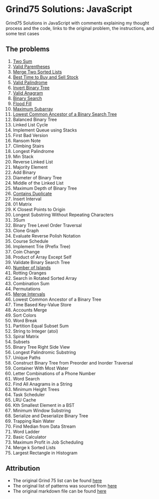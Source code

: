 # Grind75 Solutions: JavaScript

Grind75 Solutions in JavaScript with comments explaining my thought process and the code, links to the original problem, the instructions, and some test cases

## The problems
1. [Two Sum](https://github.com/20jasper/codewars-and-leetcode/blob/main/LeetCode/1-2sum.js)
2. [Valid Parentheses](https://github.com/20jasper/codewars-and-leetcode/blob/main/LeetCode/20-validParentheses.js)
3. [Merge Two Sorted Lists](https://github.com/20jasper/codewars-and-leetcode/blob/main/LeetCode/21-mergeTwoSortedLists.js)
4. [Best Time to Buy and Sell Stock](https://github.com/20jasper/codewars-and-leetcode/blob/main/LeetCode/121-bestTimeToSellAndBuyStock.js)
5. [Valid Palindrome](https://github.com/20jasper/codewars-and-leetcode/blob/main/LeetCode/125-validPalindrome.js)
6. [Invert Binary Tree](https://github.com/20jasper/codewars-and-leetcode/blob/47634f23a4ea9a45a9bcf43c8a16eb516f2f9949/LeetCode/226-invertBinaryTree.js)
7. [Valid Anagram](https://github.com/20jasper/codewars-and-leetcode/blob/main/LeetCode/242-validAnagram.js)
8. [Binary Search](https://github.com/20jasper/codewars-and-leetcode/blob/47634f23a4ea9a45a9bcf43c8a16eb516f2f9949/LeetCode/704-binarySearch.js)
9. [Flood Fill](https://github.com/20jasper/codewars-and-leetcode/blob/main/LeetCode/733-floodFill.js)
10. [Maximum Subarray](https://github.com/20jasper/codewars-and-leetcode/blob/a6ba1fa2a4a8cab3bcef31ac5e6cff4187be7b43/LeetCode/53-maximumSubarray.js)
11. [Lowest Common Ancestor of a Binary Search Tree](https://github.com/20jasper/codewars-and-leetcode/blob/70e7232f81/LeetCode/235-lowestCommonAncestorOfABinarySearchTree.js)
12. Balanced Binary Tree
13. Linked List Cycle
14. Implement Queue using Stacks
15. First Bad Version
16. Ransom Note
17. Climbing Stairs
18. Longest Palindrome
19. Min Stack
20. Reverse Linked List
21. Majority Element
22. Add Binary
23. Diameter of Binary Tree
24. Middle of the Linked List
25. Maximum Depth of Binary Tree
26. [Contains Duplicate](https://github.com/20jasper/codewars-and-leetcode/blob/main/LeetCode/217-containsDuplicate.js)
27. Insert Interval
28. 01 Matrix
29. K Closest Points to Origin
30. Longest Substring Without Repeating Characters
31. 3Sum
32. Binary Tree Level Order Traversal
33. Clone Graph
34. Evaluate Reverse Polish Notation
35. Course Schedule
36. Implement Trie (Prefix Tree)
37. Coin Change
38. Product of Array Except Self
39. Validate Binary Search Tree
40. [Number of Islands](https://github.com/20jasper/codewars-and-leetcode/blob/main/LeetCode/200-numberOfIslands.js)
41. Rotting Oranges
42. Search in Rotated Sorted Array
43. Combination Sum
44. Permutations
45. [Merge Intervals](https://github.com/20jasper/codewars-and-leetcode/blob/main/LeetCode/56-mergeIntervals.js)
46. Lowest Common Ancestor of a Binary Tree
47. Time Based Key-Value Store
48. Accounts Merge
49. Sort Colors
50. Word Break
51. Partition Equal Subset Sum
52. String to Integer (atoi)
53. Spiral Matrix
54. Subsets
55. Binary Tree Right Side View
56. Longest Palindromic Substring
57. Unique Paths
58. Construct Binary Tree from Preorder and Inorder Traversal
59. Container With Most Water
60. Letter Combinations of a Phone Number
61. Word Search
62. Find All Anagrams in a String
63. Minimum Height Trees
64. Task Scheduler
65. LRU Cache
66. Kth Smallest Element in a BST
67. Minimum Window Substring
68. Serialize and Deserialize Binary Tree
69. Trapping Rain Water
70. Find Median from Data Stream
71. Word Ladder
72. Basic Calculator
73. Maximum Profit in Job Scheduling
74. Merge k Sorted Lists
75. Largest Rectangle in Histogram

## Attribution
- The original Grind 75 list can be found [here](https://www.techinterviewhandbook.org/grind75)
- The original list of patterns was sourced from [here](https://hackernoon.com/14-patterns-to-ace-any-coding-interview-question-c5bb3357f6ed)
- The original markdown file can be found [here](https://github.com/curtisbarnard/leetcode-grind75-javascript)
